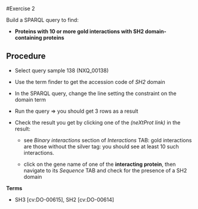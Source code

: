 #Exercise 2

Build a SPARQL query to find:

* **Proteins with 10 or more gold interactions with SH2 domain-containing proteins**

## Procedure

* Select query sample 138 (NXQ_00138)

* Use the term finder to get the accession code of *SH2* domain
* In the SPARQL query, change the line setting the constraint on the domain term

* Run the query => you should get 3 rows as a result

* Check the result you get by clicking one of the *(neXtProt link)* in the result:

  * see *Binary interactions* section of *Interactions* TAB: gold interactions are those without the silver tag: you should see at least 10 such interactions.
  
  * click on the gene name of one of the **interacting protein**, then navigate to its *Sequence* TAB and check for the presence of a SH2 domain

**Terms**

* SH3 [cv:DO-00615], SH2 [cv:DO-00614]

